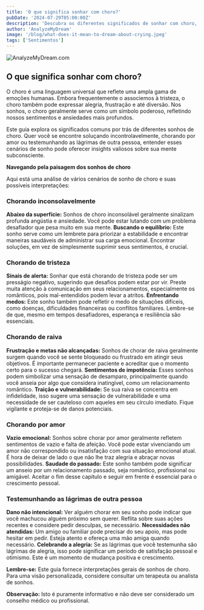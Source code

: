 ```yaml
---
title: 'O que significa sonhar com choro?'
pubDate: '2024-07-29T05:00:00Z'
description: 'Descubra os diferentes significados de sonhar com choro, desde chorar inconsolavelmente até chorar por amor. Aprenda como esses sonhos refletem suas emoções e situações pessoais.'
author: 'AnalyzeMyDream'
image: '/blog/what-does-it-mean-to-dream-about-crying.jpeg'
tags: ['Sentimentos']
---
```


![AnalyzeMyDream.com](/blog/what-does-it-mean-to-dream-about-crying.jpeg)

## O que significa sonhar com choro?

O choro é uma linguagem universal que reflete uma ampla gama de emoções humanas. Embora frequentemente o associemos à tristeza, o choro também pode expressar alegria, frustração e até diversão. Nos sonhos, o choro geralmente serve como um símbolo poderoso, refletindo nossos sentimentos e ansiedades mais profundos. 

Este guia explora os significados comuns por trás de diferentes sonhos de choro. Quer você se encontre soluçando incontrolavelmente, chorando por amor ou testemunhando as lágrimas de outra pessoa, entender esses cenários de sonho pode oferecer insights valiosos sobre sua mente subconsciente.

**Navegando pela paisagem dos sonhos de choro**

Aqui está uma análise de vários cenários de sonho de choro e suas possíveis interpretações:

### Chorando inconsolavelmente

**Abaixo da superfície:** Sonhos de choro inconsolável geralmente sinalizam profunda angústia e ansiedade. Você pode estar lutando com um problema desafiador que pesa muito em sua mente.
**Buscando o equilíbrio:** Este sonho serve como um lembrete para priorizar a estabilidade e encontrar maneiras saudáveis ​​de administrar sua carga emocional. Encontrar soluções, em vez de simplesmente suprimir seus sentimentos, é crucial.

### Chorando de tristeza

**Sinais de alerta:** Sonhar que está chorando de tristeza pode ser um presságio negativo, sugerindo que desafios podem estar por vir. Preste muita atenção à comunicação em seus relacionamentos, especialmente os românticos, pois mal-entendidos podem levar a atritos.
**Enfrentando medos:** Este sonho também pode refletir o medo de situações difíceis, como doenças, dificuldades financeiras ou conflitos familiares. Lembre-se de que, mesmo em tempos desafiadores, esperança e resiliência são essenciais.

### Chorando de raiva

**Frustração e metas não alcançadas:** Sonhos de chorar de raiva geralmente surgem quando você se sente bloqueado ou frustrado em atingir seus objetivos. É importante permanecer paciente e acreditar que o momento certo para o sucesso chegará.
**Sentimentos de impotência:** Esses sonhos podem simbolizar uma sensação de desamparo, principalmente quando você anseia por algo que considera inatingível, como um relacionamento romântico.
**Traição e vulnerabilidade:** Se sua raiva se concentra em infidelidade, isso sugere uma sensação de vulnerabilidade e uma necessidade de ser cauteloso com aqueles em seu círculo imediato. Fique vigilante e proteja-se de danos potenciais.

### Chorando por amor

**Vazio emocional:** Sonhos sobre chorar por amor geralmente refletem sentimentos de vazio e falta de afeição. Você pode estar vivenciando um amor não correspondido ou insatisfação com sua situação emocional atual. É hora de deixar de lado o que não lhe traz alegria e abraçar novas possibilidades.
**Saudade do passado:** Este sonho também pode significar um anseio por um relacionamento passado, seja romântico, profissional ou amigável. Aceitar o fim desse capítulo e seguir em frente é essencial para o crescimento pessoal.

### Testemunhando as lágrimas de outra pessoa

**Dano não intencional:** Ver alguém chorar em seu sonho pode indicar que você machucou alguém próximo sem querer. Reflita sobre suas ações recentes e considere pedir desculpas, se necessário.
**Necessidades não atendidas:** Um amigo ou familiar pode precisar do seu apoio, mas pode hesitar em pedir. Esteja atento e ofereça uma mão amiga quando necessário.
**Celebrando a alegria:** Se as lágrimas que você testemunha são lágrimas de alegria, isso pode significar um período de satisfação pessoal e otimismo. Este é um momento de mudança positiva e crescimento.

**Lembre-se:** Este guia fornece interpretações gerais de sonhos de choro. Para uma visão personalizada, considere consultar um terapeuta ou analista de sonhos. 

**Observação:** Isto é puramente informativo e não deve ser considerado um conselho médico ou profissional.